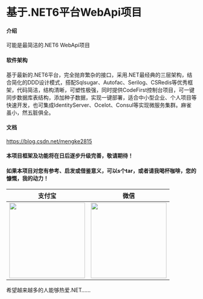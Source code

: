 ﻿# 基于.NET6平台WebApi项目

#### 介绍
可能是最简洁的.NET6 WebApi项目

#### 软件架构
基于最新的.NET6平台，完全抛弃繁杂的接口，采用.NET最经典的三层架构，结合简化的DDD设计模式，搭配Sqlsugar、Autofac、Serilog、CSRedis等优秀框架，代码简洁，结构清晰，可塑性极强，同时提供CodeFirst控制台项目，可一键同步数据库表结构，添加种子数据，实现一键部署，适合中小型企业、个人项目等快速开发，也可集成IdentityServer、Ocelot、Consul等实现微服务集群。麻雀虽小，然五脏俱全。

#### 文档
https://blog.csdn.net/mengke2815

#### 本项目框架及功能将在日后逐步升级完善，敬请期待！


#### 如果本项目对您有参考、启发或借鉴意义，可以s个tar，或者请我喝杯咖啡，您的慷慨，我的动力！

| 支付宝  | 微信  |
| :------------: | :------------: |
| <img src="https://gitee.com/mengke2815/net6-project/raw/master/NET6.Api/Files/alipay.jpg" width="200"/> | <img src="https://gitee.com/mengke2815/net6-project/raw/master/NET6.Api/Files/wxpay.jpg" width="200" /> |

希望越来越多的人能够热爱.NET……





